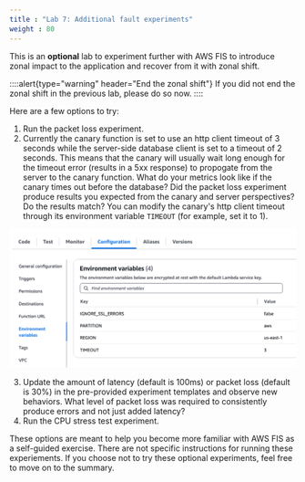 ```yaml
---
title : "Lab 7: Additional fault experiments"
weight : 80
---
```


This is an **optional** lab to experiment further with AWS FIS to introduce zonal impact to the application and recover from it with zonal shift. 

::::alert{type="warning" header="End the zonal shift"} 
If you did not end the zonal shift in the previous lab, please do so now.
::::

Here are a few options to try:

1. Run the packet loss experiment.
2. Currently the canary function is set to use an http client timeout of 3 seconds while the server-side database client is set to a timeout of 2 seconds. This means that the canary will usually wait long enough for the timeout error (results in a 5xx response) to propogate from the server to the canary function. What do your metrics look like if the canary times out before the database? Did the packet loss experiment produce results you expected from the canary and server perspectives? Do the results match? You can modify the canary's http client timeout through its environment variable `TIMEOUT` (for example, set it to 1).

![canary-env-var.png](/static/canary-env-var.png)

3. Update the amount of latency (default is 100ms) or packet loss (default is 30%) in the pre-provided experiment templates and observe new behaviors. What level of packet loss was required to consistently produce errors and not just added latency?
4. Run the CPU stress test experiment. 

These options are meant to help you become more familiar with AWS FIS as a self-guided exercise. There are not specific instructions for running these experiements. If you choose not to try these optional experiments, feel free to move on to the summary.
